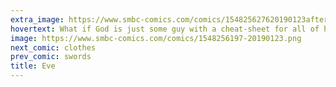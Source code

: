 ```yaml
---
extra_image: https://www.smbc-comics.com/comics/154825627620190123after.png
hovertext: What if God is just some guy with a cheat-sheet for all of history, and he just pops in from time to time to take credit for weird occurrences?
image: https://www.smbc-comics.com/comics/1548256197-20190123.png
next_comic: clothes
prev_comic: swords
title: Eve
---
```


